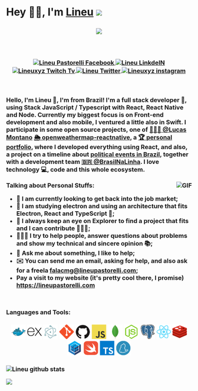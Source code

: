 # Hey 👋🏻, I'm [Lineu](https://lineupastorelli.com) <img src="https://media.giphy.com/media/12oufCB0MyZ1Go/giphy.gif" width="50"> 

<h3 align="center"><img align="center" src="https://media.giphy.com/media/MeJgB3yMMwIaHmKD4z/giphy.gif" width="60%"><h3>

<br/>
<h3 align="center">
<a href="https://facebook.com">
  <img align="center" alt="Lineu Pastorelli Facebook" width="50px" src="https://user-images.githubusercontent.com/54123248/87780650-8c275100-c805-11ea-8442-4009d201ac66.png" />
</a>

<a href="https://www.linkedin.com/in/lineu-pastorelli-5165a7186/">
  <img align="center" alt="Lineu LinkdeIN" width="50px" src="https://user-images.githubusercontent.com/54123248/87780611-731ea000-c805-11ea-8d41-dd0896c4753c.png" />
</a>

<a href="https://www.twitch.tv/lineuxyz">
  <img align="center" alt="Lineuxyz Twitch Tv" width="50px" src="https://user-images.githubusercontent.com/54123248/87780851-ed4f2480-c805-11ea-9aec-aa8b186beee4.png" />
</a>

<a href="https://twitter.com/KiritoKuuuun">
  <img align="center" alt="Lineu Twitter" width="50px" src="https://user-images.githubusercontent.com/54123248/87780739-b711a500-c805-11ea-851d-646de7f9b8e5.png" />
</a>

<a href="https://www.instagram.com/lineuxyz/">
  <img align="center" alt="Lineuxyz instagram" width="50px" src="https://user-images.githubusercontent.com/54123248/87780893-fe983100-c805-11ea-8202-36e04fb3452d.png" />
</a>
<h3>

<br />

Hello, I'm Lineu 🦄, I'm from Brazil! I'm a full stack developer 🚀, using Stack JavaScript / Typescript with React, React Native and Node. Currently my biggest focus is on Front-end development and also mobile, I ventured a little also in Swift. I participate in some open source projects, one of  [👨🏻‍💻 @Lucas Montano](https://github.com/lucasmontano) [🌦 openweathermap-reactnative](https://github.com/lucasmontano/openweathermap-reactnative), a [🏆 personal portfolio](https://github.com/lineuxyz/my-portfolio-project), where I developed everything using React, and also, a project on a timeline about [political events in Brazil](https://github.com/BrasilNaLinha/frontend), together with a development team [🇧🇷 @BrasilNaLinha](https://github.com/BrasilNaLinha). I love technology 💻, code and this whole ecosystem.

  <img align="right" alt="GIF" src="https://media.giphy.com/media/836HiJc7pgzy8iNXCn/giphy.gif" />
  
**Talking about Personal Stuffs:**

* 🎯 I am currently looking to get back into the job market;
* 🌱 I am studying electron and using an architecture that fits Electron, React and TypeScript 🧠; 
* 👀 I always keep an eye on Explorer to find a project that fits and I can contribute 🧙🏻‍♂️;
* 👨🏻‍🚀 I try to help people, answer questions about problems and show my technical and sincere opinion 📚;
* 💬 Ask me about something, I like to help;
* ✉️ You can send me an email, asking for help, and also ask for a freela falacmg@lineupastorelli.com;
* Pay a visit to my website (it's pretty cool there, I promise) https://lineupastorelli.com

<br />

**Languages and Tools:**  

<h3 align="center">

<code><img height="40" src="./assets/docker_icon.svg"></code>
<code><img height="40" src="./assets/express_icon.svg"></code>
<code><img height="40" src="./assets/electron_icon.svg"></code>
<code><img height="40" src="./assets/git_icon.svg"></code>
<code><img height="40" src="./assets/github_icon.svg"></code>
<code><img height="40" src="./assets/javascript_icon.svg"></code>
<code><img height="40" src="./assets/mongodb_icon.svg"></code>
<code><img height="40" src="./assets/node_icon.svg"></code>
<code><img height="40" src="./assets/postgress_icon.svg"></code>
<code><img height="40" src="./assets/react_icon.svg"></code>
<code><img height="40" src="./assets/redis_icon.svg"></code>
<code><img height="40" src="./assets/sequelize_icon.svg"></code>
<code><img height="40" src="./assets/swift_icon.svg"></code>
<code><img height="40" src="./assets/typescript_icon.svg"></code>
<code><img height="40" src="./assets/yarn_icon.svg"></code>
<h3>


![Lineu github stats](https://github-readme-stats.vercel.app/api?username=lineuxyz&show_icons=true&hide_border=true)


<a href="">
  <img align="left" src="https://user-images.githubusercontent.com/54123248/87738544-04652680-c7b4-11ea-9920-771f145e34b8.png" />
</a>


